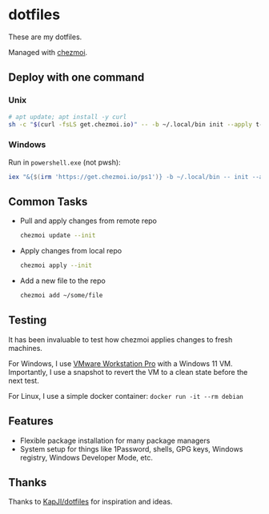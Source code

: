 # dotfiles

These are my dotfiles.

Managed with [chezmoi](https://www.chezmoi.io/).

## Deploy with one command

### Unix

```bash
# apt update; apt install -y curl
sh -c "$(curl -fsLS get.chezmoi.io)" -- -b ~/.local/bin init --apply t-mart
```

### Windows

Run in `powershell.exe` (not pwsh):

```powershell
iex "&{$(irm 'https://get.chezmoi.io/ps1')} -b ~/.local/bin -- init --apply t-mart"
```

## Common Tasks

- Pull and apply changes from remote repo

  ```bash
  chezmoi update --init
  ```

- Apply changes from local repo

  ```bash
  chezmoi apply --init
  ```

- Add a new file to the repo

  ```bash
  chezmoi add ~/some/file
  ```

## Testing

It has been invaluable to test how chezmoi applies changes to fresh machines.

For Windows, I use
[VMware Workstation Pro](https://www.vmware.com/products/workstation-pro.html)
with a Windows 11 VM. Importantly, I use a snapshot to revert the VM to a clean
state before the next test.

For Linux, I use a simple docker container: `docker run -it --rm debian`

## Features

- Flexible package installation for many package managers
- System setup for things like 1Password, shells, GPG keys, Windows registry,
  Windows Developer Mode, etc.

## Thanks

Thanks to [KapJI/dotfiles](https://github.com/KapJI/dotfiles) for inspiration
and ideas.
